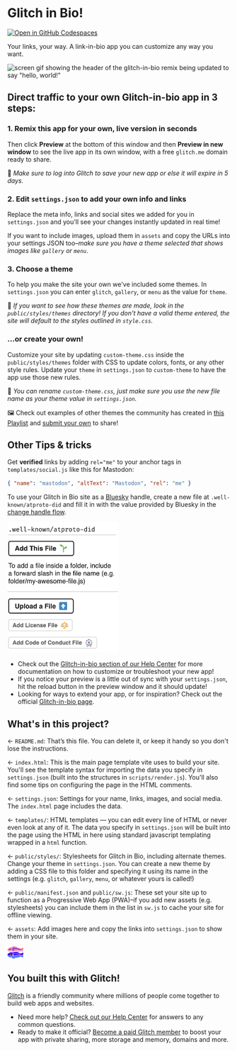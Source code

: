 # Glitch in Bio!

[![Open in GitHub Codespaces](https://github.com/codespaces/badge.svg)](https://codespaces.new/RyanLua/glitch-in-bio?quickstart=1)

Your links, your way. A link-in-bio app you can customize any way you want.

![screen gif showing the header of the glitch-in-bio remix being updated to say "hello, world!"](assets/gib.gif)

## Direct traffic to your own Glitch-in-bio app in 3 steps:

### 1. Remix this app for your own, live version in seconds

Then click **Preview** at the bottom of this window and then **Preview in new window** to see the live app in its own window, with a free `glitch.me` domain ready to share.

📝 _Make sure to log into Glitch to save your new app or else it will expire in 5 days._

### 2. Edit `settings.json` to add your own info and links

Replace the meta info, links and social sites we added for you in `settings.json` and you'll see your changes instantly updated in real time!

If you want to include images, upload them in `assets` and copy the URLs into your settings JSON too–_make sure you have a theme selected that shows images like `gallery` or `menu`_.

### 3. Choose a theme

To help you make the site your own we've included some themes. In `settings.json` you can enter `glitch`, `gallery`, or `menu` as the value for `theme`.

📝 _If you want to see how these themes are made, look in the `public/styles/themes` directory! If you don't have a valid theme entered, the site will default to the styles outlined in `style.css`._

### ...or create your own!

Customize your site by updating `custom-theme.css` inside the `public/styles/themes` folder with CSS to update colors, fonts, or any other style rules. Update your `theme` in `settings.json` to `custom-theme` to have the app use those new rules.

📝 _You can rename `custom-theme.css`, just make sure you use the new file name as your theme value in `settings.json`._

🖼️ Check out examples of other themes the community has created in [this Playlist](https://glitch.com/@glitch/featured-glitch-in-bio-remixes) and [submit your own](https://forms.gle/9WFWjSmhdiEoRgVs5) to share!

## Other Tips & tricks

Get **verified** links by adding `rel="me"` to your anchor tags in `templates/social.js` like this for Mastodon:

```json
{ "name": "mastodon", "altText": "Mastodon", "rel": "me" }
```

To use your Glitch in Bio site as a [Bluesky](https://bsky.app) handle, create a new file at `.well-known/atproto-did` and fill it in with the value provided by Bluesky in the [change handle flow](https://bsky.app/settings).

![Screenshot of creating a new file](assets/bluesky-did.png)

- Check out the [Glitch-in-bio section of our Help Center](https://help.glitch.com/hc/en-us/sections/16285912923917) for more documentation on how to customize or troubleshoot your new app!
- If you notice your preview is a little out of sync with your `settings.json`, hit the reload button in the preview window and it should update!
- Looking for ways to extend your app, or for inspiration? Check out the official [Glitch-in-bio page](https://glitch.com/glitch-in-bio).

## What's in this project?

← `README.md`: That’s this file. You can delete it, or keep it handy so you don't lose the instructions.

← `index.html`: This is the main page template vite uses to build your site. You'll see the template syntax for importing the data you specify in `settings.json` (built into the structures in `scripts/render.js`). You'll also find some tips on configuring the page in the HTML comments.

← `settings.json`: Settings for your name, links, images, and social media. The `index.html` page includes the data.

← `templates/`: HTML templates — you can edit every line of HTML or never even look at any of it. The data you specify in `settings.json` will be built into the page using the HTML in here using standard javascript templating wrapped in a `html` function.

← `public/styles/`: Stylesheets for Glitch in Bio, including alternate themes. Change your theme in `settings.json`. You can create a new theme by adding a CSS file to this folder and specifying it using its name in the settings (e.g. `glitch`, `gallery`, `menu`, or whatever yours is called!)

← `public/manifest.json` and `public/sw.js`: These set your site up to function as a Progressive Web App (PWA)–if you add new assets (e.g. stylesheets) you can include them in the list in `sw.js` to cache your site for offline viewing.

← `assets`: Add images here and copy the links into `settings.json` to show them in your site.

![Glitch](assets/Logo_Color.svg)

## You built this with Glitch!

[Glitch](https://glitch.com) is a friendly community where millions of people come together to build web apps and websites.

- Need more help? [Check out our Help Center](https://help.glitch.com/) for answers to any common questions.
- Ready to make it official? [Become a paid Glitch member](https://glitch.com/pricing) to boost your app with private sharing, more storage and memory, domains and more.
